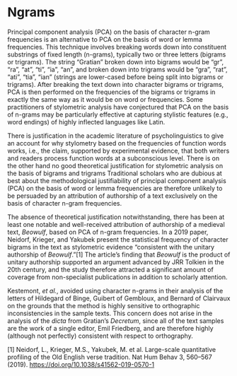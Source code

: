 # Ngrams

Principal component analysis (PCA) on the basis of character n-gram
frequencies is an alternative to PCA on the basis of word or lemma
frequencies. This technique involves breaking words down into
constituent substrings of fixed length (n-grams), typically two or three
letters (bigrams or trigrams). The string “Gratian” broken down into
bigrams would be “gr”, “ra”, “at”, “ti”, “ia”, “an”, and broken down
into trigrams would be “gra”, “rat”, “ati”, “tia”, “ian” (strings are
lower-cased before being split into bigrams or trigrams). After breaking
the text down into character bigrams or trigrams, PCA is then performed
on the frequencies of the bigrams or trigrams in exactly the same way as
it would be on word or frequencies. Some practitioners of stylometric
analysis have conjectured that PCA on the basis of n-grams may be
particularly effective at capturing stylistic features (e.g., word
endings) of highly inflected languages like Latin.

There is justification in the academic literature of psycholinguistics
to give an account for why stylometry based on the frequencies of
function words works, i.e., the claim, supported by experimental
evidence, that both writers and readers process function words at a
subconscious level. There is on the other hand no good theoretical
justification for stylometric analysis on the basis of bigrams and
trigrams Traditional scholars who are dubious at best about the
methodological justifiability of principal component analysis (PCA) on
the basis of word or lemma frequencies are therefore unlikely to be
persuaded by an attribution of authorship of a text exclusively on the
basis of character n-gram frequencies.

The absence of theoretical justification notwithstanding, there has been
at least one notable and well-received attribution of authorship of a
medieval text, *Beowulf*, based on PCA of n-gram frequencies. In a 2019
paper, Neidorf, Krieger, and Yakubek present the statistical frequency
of character bigrams in the text as stylometric evidence “consistent
with the unitary authorship of *Beowulf*.”[1] The article’s finding that
*Beowulf* is the product of unitary authorship supported an argument
advanced by JRR Tolkien in the 20th century, and the study therefore
attracted a significant amount of coverage from non-specialist
publications in addition to scholarly attention.

Kestemont, *et al.*, avoided using character n-grams in their analysis
of the letters of Hildegard of Binge, Guibert of Gembloux, and Bernard
of Clairvaux on the grounds that the method is highly sensitive to
orthographic inconsistencies in the sample texts. This concern does not
arise in the analysis of the *dicta* from Gratian’s *Decretum*, since
all of the text samples are the work of a single editor, Emil Friedberg,
and are therefore highly (although not perfectly) consistent with
respect to orthography.

[1] Neidorf, L., Krieger, M.S., Yakubek, M. et al. Large-scale
quantitative profiling of the Old English verse tradition. Nat Hum Behav
3, 560–567 (2019). https://doi.org/10.1038/s41562-019-0570-1
